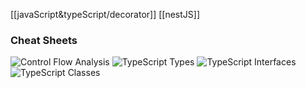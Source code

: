 [[javaScript&typeScript/decorator]]
[[nestJS]]

### Cheat Sheets
![Control Flow Analysis](https://pangorithm.github.io/MyAuxiliaryStorage/image/TypeScript-Control-Flow-Analysis)
![TypeScript Types](https://pangorithm.github.io/MyAuxiliaryStorage/image/TypeScript-Types)
![TypeScript Interfaces](https://pangorithm.github.io/MyAuxiliaryStorage/image/TypeScript-Interfaces)
![TypeScript Classes](https://pangorithm.github.io/MyAuxiliaryStorage/image/TypeScript-Classes)


